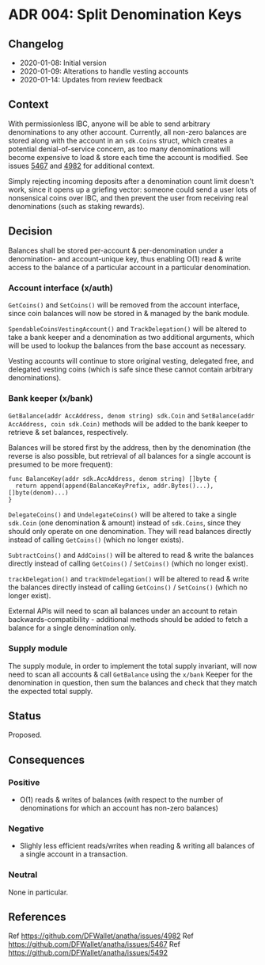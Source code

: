 # ADR 004: Split Denomination Keys

## Changelog

- 2020-01-08: Initial version
- 2020-01-09: Alterations to handle vesting accounts
- 2020-01-14: Updates from review feedback

## Context

With permissionless IBC, anyone will be able to send arbitrary denominations to any other account. Currently, all non-zero balances are stored along with the account in an `sdk.Coins` struct, which creates a potential denial-of-service concern, as too many denominations will become expensive to load & store each time the account is modified. See issues [5467](https://github.com/DFWallet/anatha/issues/5467) and [4982](https://github.com/DFWallet/anatha/issues/4982) for additional context.

Simply rejecting incoming deposits after a denomination count limit doesn't work, since it opens up a griefing vector: someone could send a user lots of nonsensical coins over IBC, and then prevent the user from receiving real denominations (such as staking rewards).

## Decision

Balances shall be stored per-account & per-denomination under a denomination- and account-unique key, thus enabling O(1) read & write access to the balance of a particular account in a particular denomination.

### Account interface (x/auth)

`GetCoins()` and `SetCoins()` will be removed from the account interface, since coin balances will now be stored in & managed by the bank module.

`SpendableCoinsVestingAccount()` and `TrackDelegation()` will be altered to take a bank keeper and a denomination as two additional arguments, which will be used to lookup the balances from the base account as necessary.

Vesting accounts will continue to store original vesting, delegated free, and delegated vesting coins (which is safe since these cannot contain arbitrary denominations).

### Bank keeper (x/bank)

`GetBalance(addr AccAddress, denom string) sdk.Coin` and `SetBalance(addr AccAddress, coin sdk.Coin)` methods will be added to the bank keeper to retrieve & set balances, respectively.

Balances will be stored first by the address, then by the denomination (the reverse is also possible, but retrieval of all balances for a single account is presumed to be more frequent):

```golang
func BalanceKey(addr sdk.AccAddress, denom string) []byte {
  return append(append(BalanceKeyPrefix, addr.Bytes()...), []byte(denom)...)
}
```

`DelegateCoins()` and `UndelegateCoins()` will be altered to take a single `sdk.Coin` (one denomination & amount) instead of `sdk.Coins`, since they should only operate on one denomination. They will read balances directly instead of calling `GetCoins()` (which no longer exists).

`SubtractCoins()` and `AddCoins()` will be altered to read & write the balances directly instead of calling `GetCoins()` / `SetCoins()` (which no longer exist).

`trackDelegation()` and `trackUndelegation()` will be altered to read & write the balances directly instead of calling `GetCoins()` / `SetCoins()` (which no longer exist).

External APIs will need to scan all balances under an account to retain backwards-compatibility - additional methods should be added to fetch a balance for a single denomination only.

### Supply module

The supply module, in order to implement the total supply invariant, will now need to scan all accounts & call `GetBalance` using the `x/bank` Keeper for the denomination in question, then sum the balances and check that they match the expected total supply.

## Status

Proposed.

## Consequences

### Positive

- O(1) reads & writes of balances (with respect to the number of denominations for which an account has non-zero balances)

### Negative

- Slighly less efficient reads/writes when reading & writing all balances of a single account in a transaction.

### Neutral

None in particular.

## References

Ref https://github.com/DFWallet/anatha/issues/4982
Ref https://github.com/DFWallet/anatha/issues/5467
Ref https://github.com/DFWallet/anatha/issues/5492
